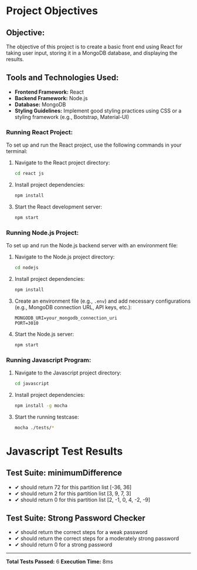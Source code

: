 # Project Objectives

## Objective:
The objective of this project is to create a basic front end using React for taking user input, storing it in a MongoDB database, and displaying the results.

## Tools and Technologies Used:
- **Frontend Framework:** React
- **Backend Framework:** Node.js
- **Database:** MongoDB
- **Styling Guidelines:** Implement good styling practices using CSS or a styling framework (e.g., Bootstrap, Material-UI)

### Running React Project:

To set up and run the React project, use the following commands in your terminal:

1. Navigate to the React project directory:
    ```bash
    cd react js
    ```

2. Install project dependencies:
    ```bash
    npm install
    ```

3. Start the React development server:
    ```bash
    npm start
    ```


### Running Node.js Project:

To set up and run the Node.js backend server with an environment file:

1. Navigate to the Node.js project directory:
    ```bash
    cd nodejs
    ```

2. Install project dependencies:
    ```bash
    npm install
    ```

3. Create an environment file (e.g., `.env`) and add necessary configurations (e.g., MongoDB connection URL, API keys, etc.):
    ```plaintext
    MONGODB_URI=your_mongodb_connection_uri
    PORT=3010
    ```

4. Start the Node.js server:
    ```bash
    npm start
    ```

### Running Javascript Program:

1. Navigate to the  Javascript project directory:
    ```bash
    cd javascript
    ```

2. Install project dependencies:
    ```bash
    npm install -g mocha
    ```
3. Start the running testcase:
     ```bash
   mocha ./tests/*
    ```
    

# Javascript Test Results 

## Test Suite: minimumDifference

- ✔ should return 72 for this partition list [-36, 36]
- ✔ should return 2 for this partition list [3, 9, 7, 3]
- ✔ should return 0 for this partition list [2, -1, 0, 4, -2, -9]

## Test Suite: Strong Password Checker

- ✔ should return the correct steps for a weak password
- ✔ should return the correct steps for a moderately strong password
- ✔ should return 0 for a strong password

---

**Total Tests Passed:** 6
**Execution Time:** 8ms




    


